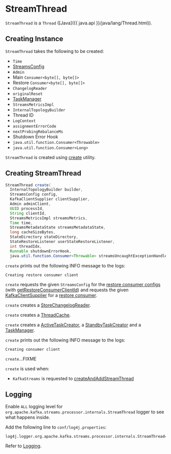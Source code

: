 # StreamThread

`StreamThread` is a `Thread` ([Java]({{ java.api }}/java/lang/Thread.html)).

## Creating Instance

`StreamThread` takes the following to be created:

* <span id="time"> `Time`
* <span id="config"> [StreamsConfig](../StreamsConfig.md)
* <span id="adminClient"> `Admin`
* <span id="mainConsumer"> Main `Consumer<byte[], byte[]>`
* <span id="restoreConsumer"> Restore `Consumer<byte[], byte[]>`
* <span id="changelogReader"> `ChangelogReader`
* <span id="originalReset"> `originalReset`
* <span id="taskManager"> [TaskManager](TaskManager.md)
* <span id="streamsMetrics"> `StreamsMetricsImpl`
* <span id="builder"> `InternalTopologyBuilder`
* <span id="threadId"> Thread ID
* <span id="logContext"> `LogContext`
* <span id="assignmentErrorCode"> `assignmentErrorCode`
* <span id="nextProbingRebalanceMs"> `nextProbingRebalanceMs`
* <span id="shutdownErrorHook"> Shutdown Error Hook
* <span id="streamsUncaughtExceptionHandler"> `java.util.function.Consumer<Throwable>`
* <span id="cacheResizer"> `java.util.function.Consumer<Long>`

`StreamThread` is created using [create](#create) utility.

## <span id="create"> Creating StreamThread

```java
StreamThread create(
  InternalTopologyBuilder builder,
  StreamsConfig config,
  KafkaClientSupplier clientSupplier,
  Admin adminClient,
  UUID processId,
  String clientId,
  StreamsMetricsImpl streamsMetrics,
  Time time,
  StreamsMetadataState streamsMetadataState,
  long cacheSizeBytes,
  StateDirectory stateDirectory,
  StateRestoreListener userStateRestoreListener,
  int threadIdx,
  Runnable shutdownErrorHook,
  java.util.function.Consumer<Throwable> streamsUncaughtExceptionHandler)
```

`create` prints out the following INFO message to the logs:

```text
Creating restore consumer client
```

`create` requests the given `StreamsConfig` for the [restore consumer configs](../StreamsConfig.md#getRestoreConsumerConfigs) (with [getRestoreConsumerClientId](#getRestoreConsumerClientId)) and requests the given [KafkaClientSupplier](../KafkaClientSupplier.md) for a [restore consumer](../KafkaClientSupplier.md#getRestoreConsumer).

`create` creates a [StoreChangelogReader](StoreChangelogReader.md).

`create` creates a [ThreadCache](../state/ThreadCache.md).

`create` creates a [ActiveTaskCreator](ActiveTaskCreator.md), a [StandbyTaskCreator](StandbyTaskCreator.md) and a [TaskManager](TaskManager.md).

`create` prints out the following INFO message to the logs:

```text
Creating consumer client
```

`create`...FIXME

`create` is used when:

* `KafkaStreams` is requested to [createAndAddStreamThread](../KafkaStreams.md#createAndAddStreamThread)

## Logging

Enable `ALL` logging level for `org.apache.kafka.streams.processor.internals.StreamThread` logger to see what happens inside.

Add the following line to `conf/log4j.properties`:

```text
log4j.logger.org.apache.kafka.streams.processor.internals.StreamThread=ALL
```

Refer to [Logging](../logging.md).
